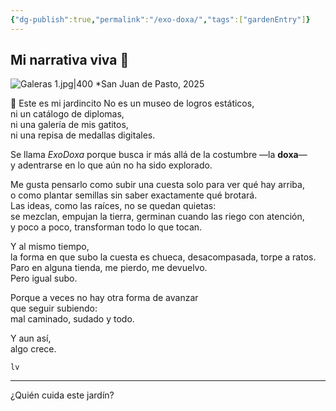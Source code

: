 ```yaml
---
{"dg-publish":true,"permalink":"/exo-doxa/","tags":["gardenEntry"]}
---
```


## **Mi narrativa viva** 🧿

![Galeras 1.jpg|400](/img/user/Galeras%201.jpg)
*San Juan de Pasto, 2025

🌱 Este es mi jardincito
No es un museo de logros estáticos,  
ni un catálogo de diplomas,  
ni una galería de mis gatitos,  
ni una repisa de medallas digitales.

Se llama _ExoDoxa_ porque busca ir más allá de la costumbre —la **doxa**—  
y adentrarse en lo que aún no ha sido explorado.

Me gusta pensarlo como subir una cuesta solo para ver qué hay arriba,  
o como plantar semillas sin saber exactamente qué brotará.  
Las ideas, como las raíces, no se quedan quietas:  
se mezclan, empujan la tierra, germinan cuando las riego con atención,  
y poco a poco, transforman todo lo que tocan.

Y al mismo tiempo,  
la forma en que subo la cuesta es chueca, desacompasada, torpe a ratos.  
Paro en alguna tienda, me pierdo, me devuelvo.  
Pero igual subo.

Porque a veces no hay otra forma de avanzar  
que seguir subiendo:  
mal caminado, sudado y todo.

Y aun así,  
algo crece.

`lv`
___

¿Quién cuida este jardín?



